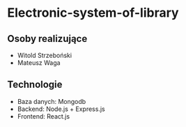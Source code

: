 # Electronic-system-of-library

## Osoby realizujące

<ul>
<li>Witold Strzeboński
<li>Mateusz Waga
</ul>

## Technologie
<ul>
<li>Baza danych: Mongodb
<li>Backend: Node.js + Express.js
<li>Frontend: React.js
</ul>
